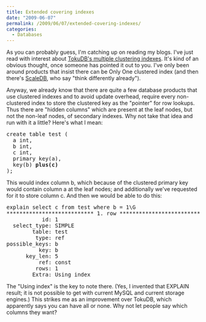 ```yaml
---
title: Extended covering indexes
date: "2009-06-07"
permalink: /2009/06/07/extended-covering-indexes/
categories:
  - Databases
---
```

As you can probably guess, I'm catching up on reading my blogs. I've just read with interest about [TokuDB's multiple clustering indexes][1]. It's kind of an obvious thought, once someone has pointed it out to you. I've only been around products that insist there can be Only One clustered index (and then there's [ScaleDB][2], who say "think differently already").

Anyway, we already know that there are quite a few database products that use clustered indexes and to avoid update overhead, require every non-clustered index to store the clustered key as the "pointer" for row lookups. Thus there are "hidden columns" which are present at the leaf nodes, but not the non-leaf nodes, of secondary indexes. Why not take that idea and run with it a little? Here's what I mean:

<pre>create table test (
  a int,
  b int,
  c int,
  primary key(a),
  key(b) <strong>plus(c)</strong>
);
</pre>

This would index column b, which because of the clustered primary key would contain column a at the leaf nodes; and additionally we've requested for it to store column c. And then we would be able to do this:

<pre>explain select c from test where b = 1\G
*************************** 1. row ***************************
           id: 1
  select_type: SIMPLE
        table: test
         type: ref
possible_keys: b
          key: b
      key_len: 5
          ref: const
         rows: 1
        Extra: Using index
</pre>

The "Using index" is the key to note there. (Yes, I invented that EXPLAIN result; it is not possible to get with current MySQL and current storage engines.) This strikes me as an improvement over TokuDB, which apparently says you can have all or none. Why not let people say which columns they want?

 [1]: http://tokutek.com/category/tokuview/introducing_multiple_clustering_indexes/
 [2]: http://www.scaledb.com/
